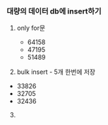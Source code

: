 ### 대량의 데이터 db에 insert하기

1. only for문
   - 64158
   - 47195
   - 51489



2.  bulk insert - 5개 한번에 저장
   - 33826
   - 32705
   - 32436



3. 